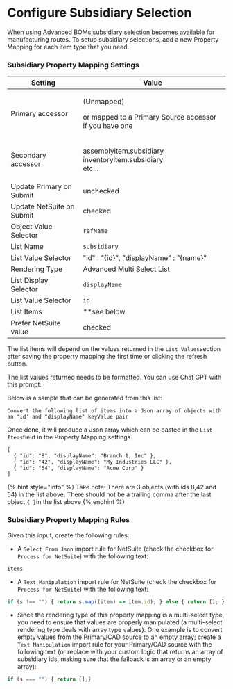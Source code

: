 # Configure Subsidiary Selection

When using Advanced BOMs subsidiary selection becomes available for manufacturing routes. To setup subsidiary selections, add a new Property Mapping for each item type that you need.

### Subsidiary Property Mapping Settings

| Setting                   | Value                                                                           |
| ------------------------- | ------------------------------------------------------------------------------- |
| Primary accessor          | <p>(Unmapped) </p><p>or mapped to a Primary Source accessor if you have one</p> |
| Secondary accessor        | <p>assemblyitem.subsidiary<br>inventoryitem.subsidiary<br>etc...</p>            |
| Update Primary on Submit  | unchecked                                                                       |
| Update NetSuite on Submit | checked                                                                         |
| Object Value Selector     | `refName`                                                                       |
| List Name                 | `subsidiary`                                                                    |
| List Value Selector       | "id" : "{id}", "displayName" : "{name}"                                         |
| Rendering Type            | Advanced Multi Select List                                                      |
| List Display Selector     | `displayName`                                                                   |
| List Value Selector       | `id`                                                                            |
| List Items                |  \*\*see below                                                                  |
| Prefer NetSuite value     | checked                                                                         |

The list items will depend on the values returned in the `List Values`section after saving the property mapping the first time or clicking the refresh button.&#x20;

The list values returned needs to be formatted. You can use Chat GPT with this prompt:

Below is a sample that can be generated from this list:

```
Convert the following list of items into a Json array of objects with an "id' and "displayName" keyValue pair
```

Once done, it will produce a Json array which can be pasted in the `List Items`field in the Property Mapping settings.

```
[
  { "id": "8", "displayName": "Branch 1, Inc" },
  { "id": "42", "displayName": "My Industries LLC" },
  { "id": "54", "displayName": "Acme Corp" }
]
```

{% hint style="info" %}
Take note: There are 3 objects (with ids 8,42 and 54) in the list above. There should not be a trailing comma after the last object `{ }`in the list above
{% endhint %}

### Subsidiary Property Mapping Rules

Given this input, create the following rules:

* A `Select From Json` import rule for NetSuite (check the checkbox for `Process for NetSuite`) with the following text:

```
items
```

* A `Text Manipulation` import rule for NetSuite (check the checkbox for `Process for NetSuite`) with the following text:

```javascript
if (s !== "") { return s.map((item) => item.id); } else { return []; }
```

* Since the rendering type of this property mapping is a multi-select type, you need to ensure that values are properly manipulated (a multi-select rendering type deals with array type values). One example is to convert empty values from the Primary/CAD source to an empty array; create a `Text Manipulation` import rule for your Primary/CAD source with the following text (or replace with your custom logic that returns an array of subsidiary ids, making sure that the fallback is an array or an empty array):

```javascript
if (s === "") { return [];}
```

